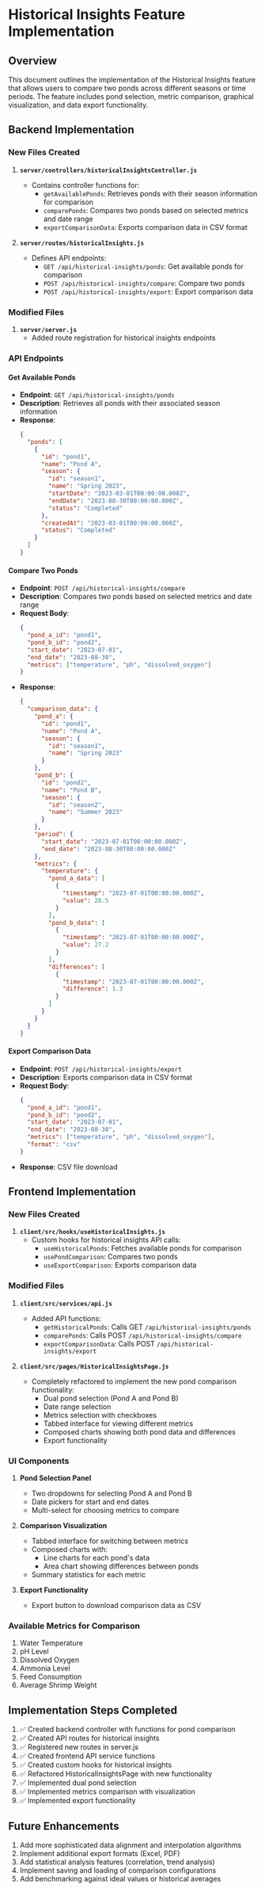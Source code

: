 # Historical Insights Feature Implementation

## Overview
This document outlines the implementation of the Historical Insights feature that allows users to compare two ponds across different seasons or time periods. The feature includes pond selection, metric comparison, graphical visualization, and data export functionality.

## Backend Implementation

### New Files Created

1. **`server/controllers/historicalInsightsController.js`**
   - Contains controller functions for:
     - `getAvailablePonds`: Retrieves ponds with their season information for comparison
     - `comparePonds`: Compares two ponds based on selected metrics and date range
     - `exportComparisonData`: Exports comparison data in CSV format

2. **`server/routes/historicalInsights.js`**
   - Defines API endpoints:
     - `GET /api/historical-insights/ponds`: Get available ponds for comparison
     - `POST /api/historical-insights/compare`: Compare two ponds
     - `POST /api/historical-insights/export`: Export comparison data

### Modified Files

1. **`server/server.js`**
   - Added route registration for historical insights endpoints

### API Endpoints

#### Get Available Ponds
- **Endpoint**: `GET /api/historical-insights/ponds`
- **Description**: Retrieves all ponds with their associated season information
- **Response**:
  ```json
  {
    "ponds": [
      {
        "id": "pond1",
        "name": "Pond A",
        "season": {
          "id": "season1",
          "name": "Spring 2023",
          "startDate": "2023-03-01T00:00:00.000Z",
          "endDate": "2023-08-30T00:00:00.000Z",
          "status": "Completed"
        },
        "createdAt": "2023-03-01T00:00:00.000Z",
        "status": "Completed"
      }
    ]
  }
  ```

#### Compare Two Ponds
- **Endpoint**: `POST /api/historical-insights/compare`
- **Description**: Compares two ponds based on selected metrics and date range
- **Request Body**:
  ```json
  {
    "pond_a_id": "pond1",
    "pond_b_id": "pond2",
    "start_date": "2023-07-01",
    "end_date": "2023-08-30",
    "metrics": ["temperature", "ph", "dissolved_oxygen"]
  }
  ```
- **Response**:
  ```json
  {
    "comparison_data": {
      "pond_a": {
        "id": "pond1",
        "name": "Pond A",
        "season": {
          "id": "season1",
          "name": "Spring 2023"
        }
      },
      "pond_b": {
        "id": "pond2",
        "name": "Pond B",
        "season": {
          "id": "season2",
          "name": "Summer 2023"
        }
      },
      "period": {
        "start_date": "2023-07-01T00:00:00.000Z",
        "end_date": "2023-08-30T00:00:00.000Z"
      },
      "metrics": {
        "temperature": {
          "pond_a_data": [
            {
              "timestamp": "2023-07-01T00:00:00.000Z",
              "value": 28.5
            }
          ],
          "pond_b_data": [
            {
              "timestamp": "2023-07-01T00:00:00.000Z",
              "value": 27.2
            }
          ],
          "differences": [
            {
              "timestamp": "2023-07-01T00:00:00.000Z",
              "difference": 1.3
            }
          ]
        }
      }
    }
  }
  ```

#### Export Comparison Data
- **Endpoint**: `POST /api/historical-insights/export`
- **Description**: Exports comparison data in CSV format
- **Request Body**:
  ```json
  {
    "pond_a_id": "pond1",
    "pond_b_id": "pond2",
    "start_date": "2023-07-01",
    "end_date": "2023-08-30",
    "metrics": ["temperature", "ph", "dissolved_oxygen"],
    "format": "csv"
  }
  ```
- **Response**: CSV file download

## Frontend Implementation

### New Files Created

1. **`client/src/hooks/useHistoricalInsights.js`**
   - Custom hooks for historical insights API calls:
     - `useHistoricalPonds`: Fetches available ponds for comparison
     - `usePondComparison`: Compares two ponds
     - `useExportComparison`: Exports comparison data

### Modified Files

1. **`client/src/services/api.js`**
   - Added API functions:
     - `getHistoricalPonds`: Calls GET `/api/historical-insights/ponds`
     - `comparePonds`: Calls POST `/api/historical-insights/compare`
     - `exportComparisonData`: Calls POST `/api/historical-insights/export`

2. **`client/src/pages/HistoricalInsightsPage.js`**
   - Completely refactored to implement the new pond comparison functionality:
     - Dual pond selection (Pond A and Pond B)
     - Date range selection
     - Metrics selection with checkboxes
     - Tabbed interface for viewing different metrics
     - Composed charts showing both pond data and differences
     - Export functionality

### UI Components

1. **Pond Selection Panel**
   - Two dropdowns for selecting Pond A and Pond B
   - Date pickers for start and end dates
   - Multi-select for choosing metrics to compare

2. **Comparison Visualization**
   - Tabbed interface for switching between metrics
   - Composed charts with:
     - Line charts for each pond's data
     - Area chart showing differences between ponds
   - Summary statistics for each metric

3. **Export Functionality**
   - Export button to download comparison data as CSV

### Available Metrics for Comparison

1. Water Temperature
2. pH Level
3. Dissolved Oxygen
4. Ammonia Level
5. Feed Consumption
6. Average Shrimp Weight

## Implementation Steps Completed

1. ✅ Created backend controller with functions for pond comparison
2. ✅ Created API routes for historical insights
3. ✅ Registered new routes in server.js
4. ✅ Created frontend API service functions
5. ✅ Created custom hooks for historical insights
6. ✅ Refactored HistoricalInsightsPage with new functionality
7. ✅ Implemented dual pond selection
8. ✅ Implemented metrics comparison with visualization
9. ✅ Implemented export functionality

## Future Enhancements

1. Add more sophisticated data alignment and interpolation algorithms
2. Implement additional export formats (Excel, PDF)
3. Add statistical analysis features (correlation, trend analysis)
4. Implement saving and loading of comparison configurations
5. Add benchmarking against ideal values or historical averages